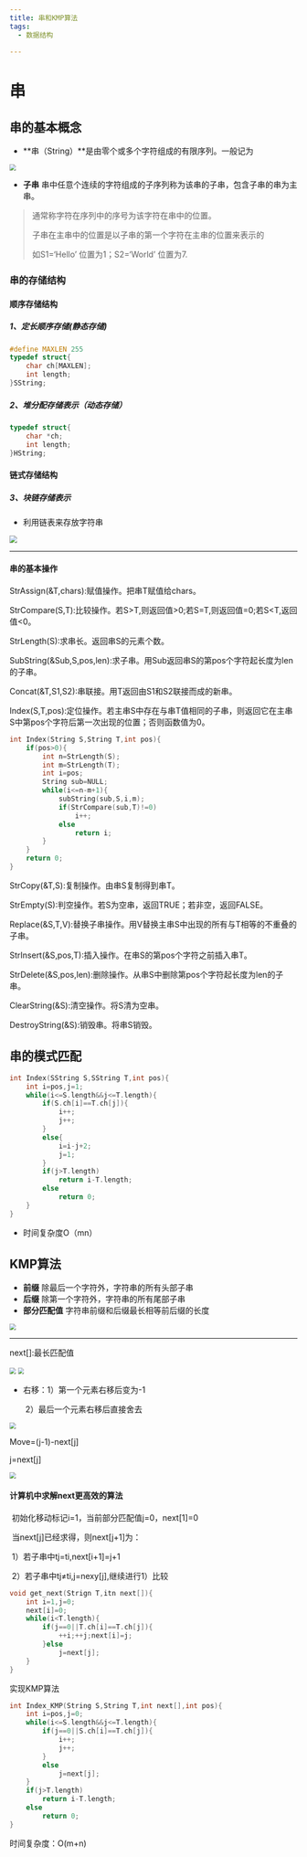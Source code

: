 ```yaml
---
title: 串和KMP算法
tags:
  - 数据结构

---
```


# 串

## 串的基本概念

- **串（String）**是由零个或多个字符组成的有限序列。一般记为

<img src="/assets/image/2020-07-29-11.jpg" style="zoom: 67%;" />

- **子串**  串中任意个连续的字符组成的子序列称为该串的子串，包含子串的串为主串。

>  通常称字符在序列中的序号为该字符在串中的位置。
>
> 子串在主串中的位置是以子串的第一个字符在主串的位置来表示的
>
> 如S1=‘Hello’	位置为1；S2=‘World’	位置为7.

### 串的存储结构

#### 顺序存储结构

##### 1、定长顺序存储(静态存储)

```c
#define MAXLEN 255
typedef struct{
    char ch[MAXLEN];
    int length;
}SString;
```



##### 2、堆分配存储表示（动态存储）

```c
typedef struct{
    char *ch;
    int length;
}HString;
```



#### 链式存储结构

##### 3、块链存储表示

- 利用链表来存放字符串

<img src="/assets/image/2020-07-29-12.jpg" style="zoom:80%;" />

------

#### 串的基本操作

StrAssign(&T,chars):赋值操作。把串T赋值给chars。

StrCompare(S,T):比较操作。若S>T,则返回值>0;若S=T,则返回值=0;若S<T,返回值<0。

StrLength(S):求串长。返回串S的元素个数。

SubString(&Sub,S,pos,len):求子串。用Sub返回串S的第pos个字符起长度为len的子串。

Concat(&T,S1,S2):串联接。用T返回由S1和S2联接而成的新串。

Index(S,T,pos):定位操作。若主串S中存在与串T值相同的子串，则返回它在主串S中第pos个字符后第一次出现的位置；否则函数值为0。

```c
int Index(String S,String T,int pos){
    if(pos>0){
        int n=StrLength(S);
        int m=StrLength(T);
        int i=pos;
        String sub=NULL;
        while(i<=n-m+1){
            subString(sub,S,i,m);
            if(StrCompare(sub,T)!=0)
                i++;
            else
                return i;
        }
    }
    return 0;
}
```

StrCopy(&T,S):复制操作。由串S复制得到串T。

StrEmpty(S):判空操作。若S为空串，返回TRUE；若非空，返回FALSE。

Replace(&S,T,V):替换子串操作。用V替换主串S中出现的所有与T相等的不重叠的子串。

StrInsert(&S,pos,T):插入操作。在串S的第pos个字符之前插入串T。

StrDelete(&S,pos,len):删除操作。从串S中删除第pos个字符起长度为len的子串。

ClearString(&S):清空操作。将S清为空串。

DestroyString(&S):销毁串。将串S销毁。



## 串的模式匹配

```c
int Index(SString S,SString T,int pos){
    int i=pos,j=1;
    while(i<=S.length&&j<=T.length){
        if(S.ch[i]==T.ch[j]){
            i++;
            j++;
        }
        else{
            i=i-j+2;
            j=1;
        }
        if(j>T.length)
            return i-T.length;
        else
            return 0;
    }
}
```

- 时间复杂度O（mn）



## KMP算法

- **前缀**  除最后一个字符外，字符串的所有头部子串
- **后缀**  除第一个字符外，字符串的所有尾部子串
- **部分匹配值**  字符串前缀和后缀最长相等前后缀的长度

<img src="/assets/image/2020-07-29-13.jpg" style="zoom: 67%;" />

------

 next[]:最长匹配值

<img src="/assets/image/2020-07-29-14.jpg" style="zoom: 67%;" />

<img src="/assets/image/2020-07-29-15.jpg" style="zoom: 67%;" />

- 右移：1）第一个元素右移后变为-1

  ​			2）最后一个元素右移后直接舍去

<img src="/assets/image/2020-07-29-16.jpg" style="zoom: 67%;" />

Move=(j-1)-next[j]

j=next[j]

<img src="/assets/image/2020-07-29-17.jpg" style="zoom: 67%;" />

#### 计算机中求解next更高效的算法

​				初始化移动标记i=1，当前部分匹配值j=0，next[1]=0

​				当next[j]已经求得，则next[j+1]为：

​				1）若子串中tj=ti,next[i+1]=j+1

​				2）若子串中tj≠ti,j=nexy[j],继续进行1）比较

```c
void get_next(Strign T,itn next[]){
    int i=1,j=0;
    next[i]=0;
    while(i<T.length){
        if(j==0||T.ch[i]==T.ch[j]){
            ++i;++j;next[i]=j;
        }else
            j=next[j];
    }
}
```

实现KMP算法

```c
int Index_KMP(String S,String T,int next[],int pos){
    int i=pos,j=0;
    while(i<=S.length&&j<=T.length){
        if(j==0||S.ch[i]==T.ch[j]){
            i++;
            j++;
        }
        else
            j=next[j];
    }
    if(j>T.length)
        return i-T.length;
    else
        return 0;
}
```

时间复杂度：O(m+n)







